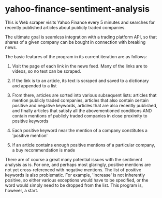 # yahoo-finance-sentiment-analysis

This is Web scraper visits Yahoo Finance every 5 minutes and searches for recently published articles about publicly traded companies.

The ultimate goal is seamless integration with a trading platform API, so that shares of a given company can be bought in connection with breaking news.

The basic features of the program in its current iteration are as follows:

1) Visit the page of each link in the news feed. Many of the links are to videos, so no text can be scraped.

2) If the link is to an article, its text is scraped and saved to a dictionary and appended to a list

3) From there, articles are sorted into various subsequent lists: articles that mention publicly traded companies, articles that also contain certain positive and negative keywords, articles that are also recently published, and finally articles that satisfy all the abovementioned conditions AND contain mentions of publicly traded companies in close proximity to positive keywords

4) Each positive keyword near the mention of a company constitutes a 'positive mention'

5) If an article contains enough positive mentions of a particular company, a buy recommendation is made

There are of course a great many potential issues with the sentiment analysis as is. For one, and perhaps most glaringly, positive mentions are not yet cross-referenced with negative mentions. The list of positive keywords is also problematic. For example, 'increase' is not inherently positive, so either various exceptions would have to be specified, or the word would simply need to be dropped from the list. This program is, however, a start.
